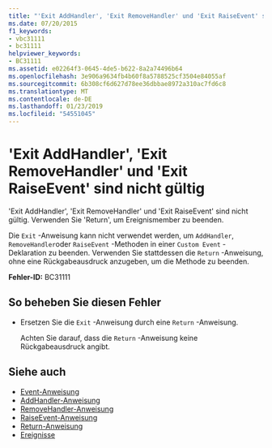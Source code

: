```yaml
---
title: "'Exit AddHandler', 'Exit RemoveHandler' und 'Exit RaiseEvent' sind nicht gültig"
ms.date: 07/20/2015
f1_keywords:
- vbc31111
- bc31111
helpviewer_keywords:
- BC31111
ms.assetid: e02264f3-0645-4de5-b622-8a2a74496b64
ms.openlocfilehash: 3e906a9634fb4b60f8a5788525cf3504e84055af
ms.sourcegitcommit: 6b308cf6d627d78ee36dbbae8972a310ac7fd6c8
ms.translationtype: MT
ms.contentlocale: de-DE
ms.lasthandoff: 01/23/2019
ms.locfileid: "54551045"
---
```

# <a name="exit-addhandler-exit-removehandler-and-exit-raiseevent-are-not-valid"></a>'Exit AddHandler', 'Exit RemoveHandler' und 'Exit RaiseEvent' sind nicht gültig
'Exit AddHandler', 'Exit RemoveHandler' und 'Exit RaiseEvent' sind nicht gültig. Verwenden Sie 'Return', um Ereignismember zu beenden.  
  
 Die `Exit` -Anweisung kann nicht verwendet werden, um `AddHandler`, `RemoveHandler`oder `RaiseEvent` -Methoden in einer `Custom Event` -Deklaration zu beenden. Verwenden Sie stattdessen die `Return` -Anweisung, ohne eine Rückgabeausdruck anzugeben, um die Methode zu beenden.  
  
 **Fehler-ID:** BC31111  
  
## <a name="to-correct-this-error"></a>So beheben Sie diesen Fehler  
  
-   Ersetzen Sie die `Exit` -Anweisung durch eine `Return` -Anweisung.  
  
     Achten Sie darauf, dass die `Return` -Anweisung keine Rückgabeausdruck angibt.  
  
## <a name="see-also"></a>Siehe auch
- [Event-Anweisung](../../visual-basic/language-reference/statements/event-statement.md)
- [AddHandler-Anweisung](~/docs/visual-basic/language-reference/statements/addhandler-statement.md)
- [RemoveHandler-Anweisung](~/docs/visual-basic/language-reference/statements/removehandler-statement.md)
- [RaiseEvent-Anweisung](~/docs/visual-basic/language-reference/statements/raiseevent-statement.md)
- [Return-Anweisung](../../visual-basic/language-reference/statements/return-statement.md)
- [Ereignisse](../../visual-basic/programming-guide/language-features/events/index.md)
